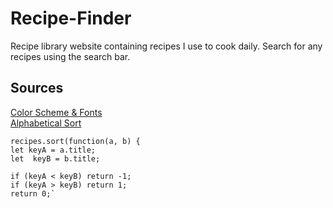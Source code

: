 # Recipe-Finder
 Recipe library website containing recipes I use to cook daily. Search for any recipes using the search bar.

 ## Sources
 [Color Scheme & Fonts](https://chat.openai.com/share/92740be7-f7f8-4ba6-9ea4-129fd6a6d38f)  
 [Alphabetical Sort](https://stackoverflow.com/questions/6712034/sort-array-by-firstname-alphabetically-in-javascript)  
 
    recipes.sort(function(a, b) {
    let keyA = a.title;
    let  keyB = b.title;

    if (keyA < keyB) return -1;
    if (keyA > keyB) return 1;
    return 0;`

